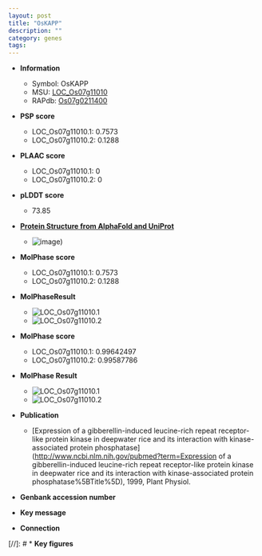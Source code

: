 ```yaml
---
layout: post
title: "OsKAPP"
description: ""
category: genes
tags: 
---
```


* **Information**  
    + Symbol: OsKAPP  
    + MSU: [LOC_Os07g11010](http://rice.plantbiology.msu.edu/cgi-bin/ORF_infopage.cgi?orf=LOC_Os07g11010)  
    + RAPdb: [Os07g0211400](http://rapdb.dna.affrc.go.jp/viewer/gbrowse_details/irgsp1?name=Os07g0211400)  

* **PSP score**  
    + LOC_Os07g11010.1: 0.7573 
    + LOC_Os07g11010.2: 0.1288 

* **PLAAC score**  
    + LOC_Os07g11010.1: 0 
    + LOC_Os07g11010.2: 0 

* **pLDDT score**
    + 73.85

* **[Protein Structure from AlphaFold and UniProt](https://www.uniprot.org/uniprotkb/Q6Z5T7/entry#structure)**
    + ![image](https://ricepsp.github.io/images/Q6/AF-Q6Z5T7-F1.png))

* **MolPhase score**
    + LOC_Os07g11010.1: 0.7573
    + LOC_Os07g11010.2: 0.1288

* **MolPhaseResult**
    + ![LOC_Os07g11010.1](https://ricepsp.github.io/pictures/LOC_Os07g/LOC_Os07g11010.1.png)
    + ![LOC_Os07g11010.2](https://ricepsp.github.io/pictures/LOC_Os07g/LOC_Os07g11010.2.png)

* **MolPhase score**
    + LOC_Os07g11010.1: 0.99642497
    + LOC_Os07g11010.2: 0.99587786

* **MolPhase Result**
    + ![LOC_Os07g11010.1](https://304243504.github.io/Pictures/LOC_Os07g/LOC_Os07g11010.1.png)
    + ![LOC_Os07g11010.2](https://304243504.github.io/Pictures/LOC_Os07g/LOC_Os07g11010.2.png)

* **Publication**  
    + [Expression of a gibberellin-induced leucine-rich repeat receptor-like protein kinase in deepwater rice and its interaction with kinase-associated protein phosphatase](http://www.ncbi.nlm.nih.gov/pubmed?term=Expression of a gibberellin-induced leucine-rich repeat receptor-like protein kinase in deepwater rice and its interaction with kinase-associated protein phosphatase%5BTitle%5D), 1999, Plant Physiol.

* **Genbank accession number**  

* **Key message**  

* **Connection**  

[//]: # * **Key figures**  


